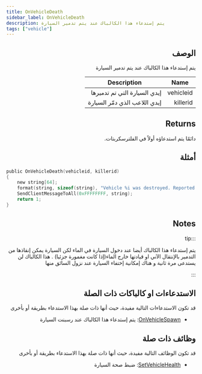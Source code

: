 ```yaml
---
title: OnVehicleDeath
sidebar_label: OnVehicleDeath
description: يتم إستدعاء هذا الكالباك عند يتم تدمير السيارة
tags: ["vehicle"]
---
```


<div dir="rtl" style={{ textAlign: "right" }}>
    
## الوصف

يتم إستدعاء هذا الكالباك عند يتم تدمير السيارة

| Name          | Description                                                  |
| ------------- | ------------------------------------------------------------ |
| vehicleid     | إيدي السيارة التي تم تدميرها                               |
| killerid      | إيدي اللاعب الذي دمّر السيارة                                |

## Returns

دائمًا يتم استدعاؤه أولاً في الفلترسكربتات.

## أمثلة

</div>

```c
public OnVehicleDeath(vehicleid, killerid)
{
    new string[64];
    format(string, sizeof(string), "Vehicle %i was destroyed. Reported by player %i.", vehicleid, killerid);
    SendClientMessageToAll(0xFFFFFFFF, string);
    return 1;
}
```

<div dir="rtl" style={{ textAlign: "right" }}>

## Notes

:::tip

 يتم إستدعاء هذا الكالباك أيضا عند دخول السيارة في الماء لكن السيارة يمكن إنقاذها من التدمير بالإنتقال الآني او قيادتها خارج الماء(إذا كانت مغمورة جزئيا) . هذا الكالباك لن يستدعى
 مرة ثانية و هناك إمكانية إختفاء السيارة عند نزول السائق منها

:::


## الاستدعاءات او كالباكات ذات الصلة

قد تكون الاستدعاءات التالية مفيدة، حيث أنها ذات صلة بهذا الاستدعاء بطريقة أو بأخرى 

- [OnVehicleSpawn](OnVehicleSpawn): يتم إستدعاء هذا الكالباك عند رسبنت السيارة

## وظائف ذات صلة

قد تكون الوظائف التالية مفيدة، حيث أنها ذات صلة بهذا الاستدعاء بطريقة أو بأخرى 

- [SetVehicleHealth](../functions/SetVehicleHealth): ضبط صحة السيارة 

</div>